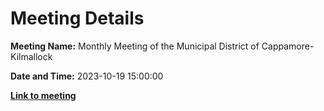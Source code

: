 # Meeting Details

**Meeting Name:** Monthly Meeting of the Municipal District of Cappamore-Kilmallock

**Date and Time:** 2023-10-19 15:00:00

**<a href="https://www.limerick.ie/council/whats-on/monthly-meeting-of-the-municipal-district-of-cappamore-kilmallock-7" target="_blank">Link to meeting</a>**
